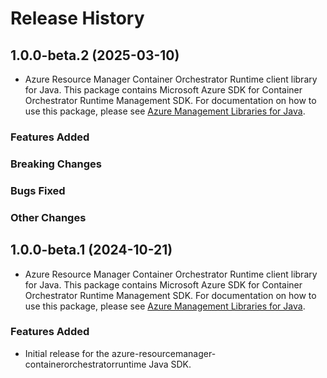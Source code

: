# Release History

## 1.0.0-beta.2 (2025-03-10)

- Azure Resource Manager Container Orchestrator Runtime client library for Java. This package contains Microsoft Azure SDK for Container Orchestrator Runtime Management SDK. For documentation on how to use this package, please see [Azure Management Libraries for Java](https://aka.ms/azsdk/java/mgmt).

### Features Added

### Breaking Changes

### Bugs Fixed

### Other Changes

## 1.0.0-beta.1 (2024-10-21)

- Azure Resource Manager Container Orchestrator Runtime client library for Java. This package contains Microsoft Azure SDK for Container Orchestrator Runtime Management SDK. For documentation on how to use this package, please see [Azure Management Libraries for Java](https://aka.ms/azsdk/java/mgmt).

### Features Added

- Initial release for the azure-resourcemanager-containerorchestratorruntime Java SDK.
